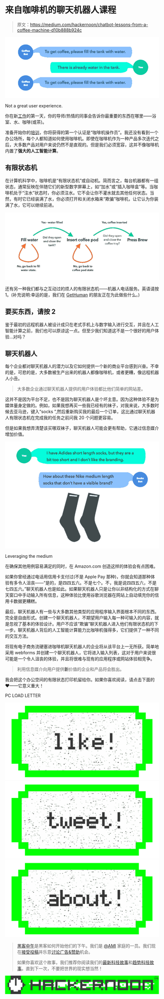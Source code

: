 # 来自咖啡机的聊天机器人课程

> 原文：<https://medium.com/hackernoon/chatbot-lessons-from-a-coffee-machine-d10b888b924c>

![](img/024348584fb329011b861c40f0a7bae4.png)

Not a great user experience.

你在新[工作](https://hackernoon.com/tagged/job)的第一天，你的导师/热情的同事会告诉你最重要的东西在哪里——浴室、水、咖啡(或茶)。

准备开始你的[培训](https://hackernoon.com/tagged/training)，你将获得的第一个认证是“咖啡机操作员”。我还没有看到一个办公场所，每个人都知道如何使用咖啡机。即使在咖啡机作为一种产品多次迭代之后，大多数产品对用户来说仍然不是直观的。但是我们必须宽容，这并不像咖啡机内置了**强大的人工智能计算**。

## 有限状态机

在计算机科学中，咖啡机是“有限状态机”或自动机。简而言之，每台机器都有一组状态，通常反映在伴随它们的新型数字屏幕上，如“加水”或“插入咖啡盒”等。当咖啡机处于“注水”状态时，你必须注水。它不会让你不灌水就去其他任何状态。当然，有时它已经装满了水，你必须打开和关闭水箱来“欺骗”咖啡机，让它认为你装满了水，它可以继续前进。

![](img/2e097511f2efbb39a7ec49db3582fff8.png)

还有另一种我们都与之互动过的烦人的有限状态机——机器人电话服务。英语请按 1。(补充说明:幸运的是，我们在 [GetHuman](http://gethuman.com) 的朋友正在为此做些什么。)

## 要买东西，请按 2

鉴于最初的远程机器人被设计成只在老式手机上与数字输入进行交互，并且在人工智能计算之前，我们也可以原谅这一点。但至少我们知道这不是一个很好的用户体验…对吗？

## 聊天机器人

每个企业都对聊天机器人的潜力以及它如何提供一个新的商业平台感到兴奋。不幸的是，可悲的是，大多数被生产出来的机器人都像咖啡机，或者更糟，像远程机器人小丑。

> 大多数企业通过聊天机器人提供的用户体验都比他们简单的网站差。

这并不是因为平台不足，也不是因为聊天机器人是个坏主意。因为这种体验不是为媒体量身定做的。例如，如果我想再买一些我已经有的袜子，对我来说，大多数时候去亚马逊，键入“socks ”,然后重新购买我的最后一个订单，这比通过聊天机器人有限状态机在完成我的任务之前问我 20 个问题更容易。

但是如果我想弄清楚该买哪双袜子，聊天机器人可能会更有帮助，它通过信息媒介增加价值。

![](img/c88e49d0a40ab2cf115eb4757ad89613.png)

Leveraging the medium

在确保其他用例容易满足的同时，在 Amazon.com 创造这样的体验会有点困难。

如果你曾经通过电话用信用卡支付过(不是 Apple Pay 那种)，你就会知道那种体验有多令人沮丧——“是的，是四四五六。不是七个。不，我是说四四五六，不是七四五六。”聊天机器人也是如此。如果聊天机器人只是让你以非结构化的方式在聊天窗口中手动输入所有信息，这种体验比使用谷歌浏览器在网站上自动填充你的信用卡数据更糟糕。

最后，聊天机器人有一些与大多数其他类型的应用程序输入界面根本不同的东西。完全是自由形式。创建一个聊天机器人，不期望用户输入每一种可输入的内容，就是忽视了基本的体验设计。用户不应该“欺骗”聊天机器人进入他们有限状态机的下一步。聊天机器人背后的人工智能计算能力比咖啡机强得多，它们提供了一种不同的交互方法。

将现有电子商务流硬塞进咖啡机聊天机器人的企业将从该平台上一无所获。简单地采用 webforms 并创建一个聊天机器人，它将进入输入列表，这对于用户来说很可能是一个令人沮丧的体验，并且将很难与现有的应用程序或网站体验相竞争。

> 利用信息媒介向用户提供**新**价值的企业和产品将会胜出。

我会把这个办公空间的有限状态打印机留给你。如果你喜欢阅读，请点击下面的❤——它意义重大！

PC LOAD LETTER

[![](img/50ef4044ecd4e250b5d50f368b775d38.png)](http://bit.ly/HackernoonFB)[![](img/979d9a46439d5aebbdcdca574e21dc81.png)](https://goo.gl/k7XYbx)[![](img/2930ba6bd2c12218fdbbf7e02c8746ff.png)](https://goo.gl/4ofytp)

> [黑客中午](http://bit.ly/Hackernoon)是黑客如何开始他们的下午。我们是 [@AMI](http://bit.ly/atAMIatAMI) 家庭的一员。我们现在[接受投稿](http://bit.ly/hackernoonsubmission)并乐意[讨论广告&赞助](mailto:partners@amipublications.com)机会。
> 
> 如果你喜欢这个故事，我们推荐你阅读我们的[最新科技故事](http://bit.ly/hackernoonlatestt)和[趋势科技故事](https://hackernoon.com/trending)。直到下一次，不要把世界的现实想当然！

[![](img/be0ca55ba73a573dce11effb2ee80d56.png)](https://goo.gl/Ahtev1)